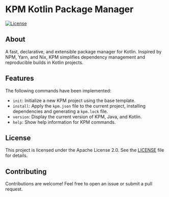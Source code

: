 ﻿# KPM Kotlin Package Manager

[![License](https://img.shields.io/badge/License-Apache_2.0-blue.svg)](https://opensource.org/licenses/Apache-2.0)

## About

A fast, declarative, and extensible package manager for Kotlin. Inspired by NPM, Yarn, and Nix, KPM simplifies dependency management and reproducible builds in Kotlin projects.

## Features

The following commands have been implemented:
- `init`: Initialize a new KPM project using the base template.
- `install`: Apply the `kpm.json` file to the current project, installing dependencies and generating a `kpm.lock` file.
- `version`: Display the current version of KPM, Java, and Kotlin.
- `help`: Show help information for KPM commands.

## License

This project is licensed under the Apache License 2.0. See the [LICENSE](LICENSE) file for details.

## Contributing

Contributions are welcome! Feel free to open an issue or submit a pull request.
